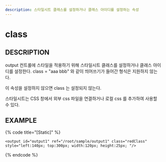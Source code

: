 ```yaml
---
description: 스타일시트 클래스를 설정하거나 클래스 아이디를 설정하는 속성     
---
```


#   class                       

## DESCRIPTION
output 컨트롤에 스타일을 적용하기 위해 스타일시트 클래스를 설정하거나 클래스 아이디를 설정한다.
class = "aaa bbb" 와 같이 띄어쓰기가 들어간 형식은 지원하지 않는다.

이 속성을 설정하지 않으면 class 는 설정되지 않는다.

스타일시트는 CSS 창에서 외부 css 파일을 연결하거나 로컬 css 를 추가하여 사용할 수 있다.

## EXAMPLE

{% code title="\[Static\]" %}
```markup
<output id="output1" ref="/root/sample/output1" class="redClass" style="left:140px; top:300px; width:120px; height:25px; "/> 
```
{% endcode %}